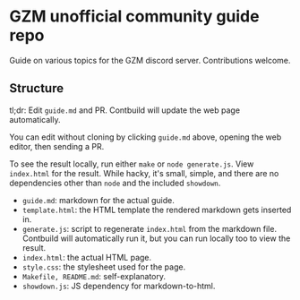 # GZM unofficial community guide repo

Guide on various topics for the GZM discord server. Contributions welcome.

## Structure

tl;dr: Edit `guide.md` and PR. Contbuild will update the web page automatically.

You can edit without cloning by clicking `guide.md` above, opening the web editor, then sending a PR.

To see the result locally, run either `make` or `node generate.js`. View `index.html` for the result. While hacky, it's small, simple, and there are no dependencies other than `node` and the included `showdown`.

- `guide.md`: markdown for the actual guide.
- `template.html`: the HTML template the rendered markdown gets inserted in.
- `generate.js`: script to regenerate `index.html` from the markdown file. Contbuild will automatically run it, but you can run locally too to view the result.
- `index.html`: the actual HTML page.
- `style.css`: the stylesheet used for the page.
- `Makefile, README.md`: self-explanatory.
- `showdown.js`: JS dependency for markdown-to-html.

